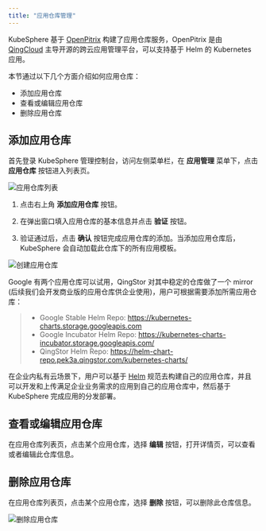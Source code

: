 ```yaml
---
title: "应用仓库管理"
---
```


KubeSphere 基于 [OpenPitrix](https://openpitrix.io) 构建了应用仓库服务，OpenPitrix 是由 [QingCloud](https://www.qingcloud.com) 主导开源的跨云应用管理平台，可以支持基于 Helm 的 Kubernetes 应用。

本节通过以下几个方面介绍如何应用仓库：

- 添加应用仓库
- 查看或编辑应用仓库
- 删除应用仓库


## 添加应用仓库

首先登录 KubeSphere 管理控制台，访问左侧菜单栏，在 **应用管理** 菜单下，点击 **应用仓库** 按钮进入列表页。

![应用仓库列表](/apprepo_list.png)

1. 点击右上角 **添加应用仓库** 按钮。

2. 在弹出窗口填入应用仓库的基本信息并点击 **验证** 按钮。

3. 验证通过后，点击 **确认** 按钮完成应用仓库的添加。当添加应用仓库后，KubeSphere 会自动加载此仓库下的所有应用模板。

![创建应用仓库](/appfactory_create.png)

Google 有两个应用仓库可以试用，QingStor 对其中稳定的仓库做了一个 mirror (后续我们会开发商业版的应用仓库供企业使用)，用户可根据需要添加所需应用仓库：

> - Google Stable Helm Repo: https://kubernetes-charts.storage.googleapis.com
> - Google Incubator Helm Repo: https://kubernetes-charts-incubator.storage.googleapis.com/
> - QingStor Helm Repo: https://helm-chart-repo.pek3a.qingstor.com/kubernetes-charts/

在企业内私有云场景下，用户可以基于 [Helm](https://helm.sh) 规范去构建自己的应用仓库，并且可以开发和上传满足企业业务需求的应用到自己的应用仓库中，然后基于 KubeSphere 完成应用的分发部署。

## 查看或编辑应用仓库

在应用仓库列表页，点击某个应用仓库，选择 **编辑** 按钮，打开详情页，可以查看或者编辑此仓库信息。

## 删除应用仓库

在应用仓库列表页，点击某个应用仓库，选择 **删除** 按钮，可以删除此仓库信息。

![删除应用仓库](/apprepo_delete.png)